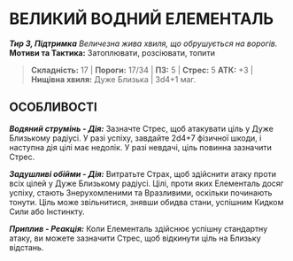 ﻿# ВЕЛИКИЙ ВОДНИЙ ЕЛЕМЕНТАЛЬ

***Тир 3, Підтримка***
*Величезна жива хвиля, що обрушується на ворогів.*
**Мотиви та Тактика:** Затоплювати, розсіювати, топити

> **Складність:** 17 | **Пороги:** 17/34 | **ПЗ:** 5 | **Стрес:** 5
> **АТК:** +3 | **Нищівна хвиля:** Дуже Близька | 3d4+1 маг.

## ОСОБЛИВОСТІ

***Водяний струмінь - Дія:*** Зазначте Стрес, щоб атакувати ціль у Дуже Близькому радіусі. У разі успіху, завдайте 2d4+7 фізичної шкоди, і наступна дія цілі має недолік. У разі невдачі, ціль повинна зазначити Стрес.

***Задушливі обійми - Дія:*** Витратьте Страх, щоб здійснити атаку проти всіх цілей у Дуже Близькому радіусі. Цілі, проти яких Елементаль досяг успіху, стають Знерухомленими та Вразливими, оскільки починають тонути. Ціль може звільнитися, знявши обидва стани, успішним Кидком Сили або Інстинкту.

***Приплив - Реакція:*** Коли Елементаль здійснює успішну стандартну атаку, ви можете зазначити Стрес, щоб відкинути ціль на Близьку відстань.